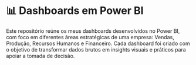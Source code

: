 # 📊 Dashboards em Power BI
Este repositório reúne os meus dashboards desenvolvidos no Power BI, com foco em diferentes áreas estratégicas de uma empresa: Vendas, Produção, Recursos Humanos e Financeiro. Cada dashboard foi criado com o objetivo de transformar dados brutos em insights visuais e práticos para apoiar a tomada de decisão.
